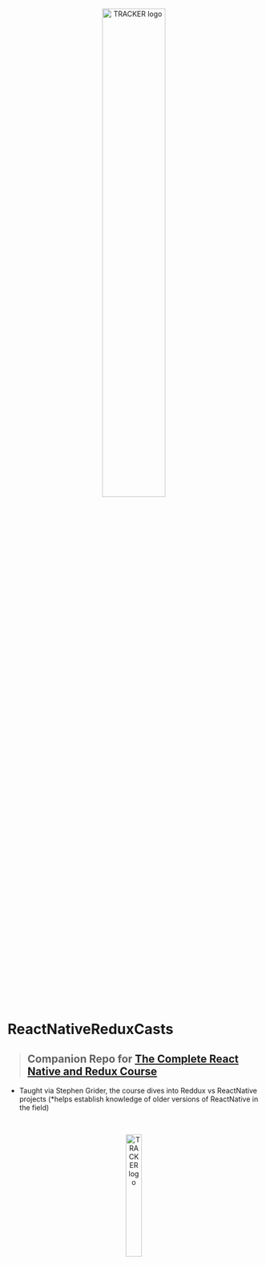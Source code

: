 
<br/>
<p align="center">
    <a >
        <img width="50%" src="https://res.cloudinary.com/triggsumms/image/upload/v1607483391/pjjkopqkx19wqev4fwi5.jpg"  alt="TRACKER logo">
    </a>
</p>

<br/>



# ReactNativeReduxCasts
> ## Companion Repo for [The Complete React Native and Redux Course](https://www.udemy.com/the-complete-react-native-and-redux-course)
 * Taught via Stephen Grider, the course dives into Reddux vs ReactNative projects (*helps establish knowledge of older versions of ReactNative in the field)



<br/>
<p align="center">
    <a >
        <img width="25%" src="https://res.cloudinary.com/triggsumms/image/upload/v1607483390/tqndto6li4tncninnczt.png"  alt="TRACKER logo">
    </a>
</p>

<br/>

